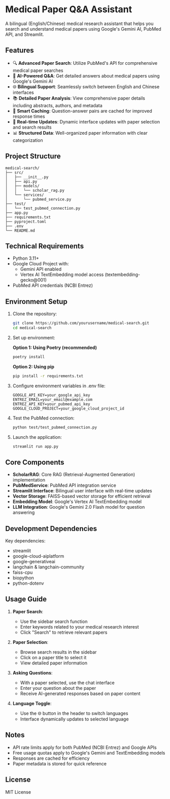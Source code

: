 # Medical Paper Q&A Assistant

A bilingual (English/Chinese) medical research assistant that helps you search and understand medical papers using Google's Gemini AI, PubMed API, and Streamlit.

## Features

- 🔍 **Advanced Paper Search**: Utilize PubMed's API for comprehensive medical paper searches
- 💬 **AI-Powered Q&A**: Get detailed answers about medical papers using Google's Gemini AI
- 🌐 **Bilingual Support**: Seamlessly switch between English and Chinese interfaces
- 📚 **Detailed Paper Analysis**: View comprehensive paper details including abstracts, authors, and metadata
- 💾 **Smart Caching**: Question-answer pairs are cached for improved response times
- 🔄 **Real-time Updates**: Dynamic interface updates with paper selection and search results
- 📊 **Structured Data**: Well-organized paper information with clear categorization

## Project Structure

```
medical-search/
├── src/
│   ├── __init__.py
│   ├── api.py
│   ├── models/
│   │   └── scholar_rag.py
│   └── services/
│       └── pubmed_service.py
├── test/
│   └── test_pubmed_connection.py
├── app.py
├── requirements.txt
├── pyproject.toml
├── .env
└── README.md
```

## Technical Requirements

- Python 3.11+
- Google Cloud Project with:
  - Gemini API enabled
  - Vertex AI TextEmbedding model access (textembedding-gecko@001)
- PubMed API credentials (NCBI Entrez)

## Environment Setup

1. Clone the repository:
   ```bash
   git clone https://github.com/yourusername/medical-search.git
   cd medical-search
   ```

2. Set up environment:

   **Option 1: Using Poetry (recommended)**
   ```bash
   poetry install
   ```

   **Option 2: Using pip**
   ```bash
   pip install -r requirements.txt
   ```

3. Configure environment variables in .env file:
   ```plaintext
   GOOGLE_API_KEY=your_google_api_key
   ENTREZ_EMAIL=your_email@example.com
   ENTREZ_API_KEY=your_pubmed_api_key
   GOOGLE_CLOUD_PROJECT=your_google_cloud_project_id
   ```

4. Test the PubMed connection:
   ```bash
   python test/test_pubmed_connection.py
   ```

5. Launch the application:
   ```bash
   streamlit run app.py
   ```

## Core Components

- **ScholarRAG**: Core RAG (Retrieval-Augmented Generation) implementation
- **PubMedService**: PubMed API integration service
- **Streamlit Interface**: Bilingual user interface with real-time updates
- **Vector Storage**: FAISS-based vector storage for efficient retrieval
- **Embedding Model**: Google's Vertex AI TextEmbedding model
- **LLM Integration**: Google's Gemini 2.0 Flash model for question answering

## Development Dependencies

Key dependencies:
- streamlit
- google-cloud-aiplatform
- google-generativeai
- langchain & langchain-community
- faiss-cpu
- biopython
- python-dotenv

## Usage Guide

1. **Paper Search**:
   - Use the sidebar search function
   - Enter keywords related to your medical research interest
   - Click "Search" to retrieve relevant papers

2. **Paper Selection**:
   - Browse search results in the sidebar
   - Click on a paper title to select it
   - View detailed paper information

3. **Asking Questions**:
   - With a paper selected, use the chat interface
   - Enter your question about the paper
   - Receive AI-generated responses based on paper content

4. **Language Toggle**:
   - Use the 🌐 button in the header to switch languages
   - Interface dynamically updates to selected language

## Notes

- API rate limits apply for both PubMed (NCBI Entrez) and Google APIs
- Free usage quotas apply to Google's Gemini and TextEmbedding models
- Responses are cached for efficiency
- Paper metadata is stored for quick reference

## License

MIT License